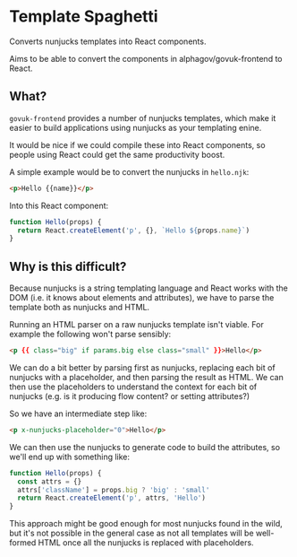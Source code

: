 Template Spaghetti
==================

Converts nunjucks templates into React components.

Aims to be able to convert the components in alphagov/govuk-frontend to React.

What?
-----

`govuk-frontend` provides a number of nunjucks templates, which make it
easier to build applications using nunjucks as your templating enine.

It would be nice if we could compile these into React components, so people
using React could get the same productivity boost.

A simple example would be to convert the nunjucks in `hello.njk`:

```html
<p>Hello {{name}}</p>
```

Into this React component:

```js
function Hello(props) {
  return React.createElement('p', {}, `Hello ${props.name}`)
}
```

Why is this difficult?
----------------------

Because nunjucks is a string templating language and React works with the DOM
(i.e. it knows about elements and attributes), we have to parse the template
both as nunjucks and HTML.

Running an HTML parser on a raw nunjucks template isn't viable. For example
the following won't parse sensibly:

```html
<p {{ class="big" if params.big else class="small" }}>Hello</p>
```

We can do a bit better by parsing first as nunjucks, replacing each bit of
nunjucks with a placeholder, and then parsing the result as HTML. We can then
use the placeholders to understand the context for each bit of nunjucks (e.g.
is it producing flow content? or setting attributes?)

So we have an intermediate step like:

```html
<p x-nunjucks-placeholder="0">Hello</p>
```

We can then use the nunjucks to generate code to build the attributes, so
we'll end up with something like:

```js
function Hello(props) {
  const attrs = {}
  attrs['className'] = props.big ? 'big' : 'small'
  return React.createElement('p', attrs, 'Hello')
}
```

This approach might be good enough for most nunjucks found in the wild, but
it's not possible in the general case as not all templates will be
well-formed HTML once all the nunjucks is replaced with placeholders.
